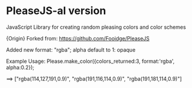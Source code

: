 # PleaseJS-al version
JavaScript Library for creating random pleasing colors and color schemes


{Origin} Forked from: https://github.com/Fooidge/PleaseJS

Added new format: "rgba"; alpha default to 1: opaque

Example Usage: Please.make_color({colors_returned:3, format:'rgba', alpha:0.2});


==>
["rgba(114,127,191,0.9)", "rgba(191,116,114,0.9)", "rgba(191,181,114,0.9)"]
